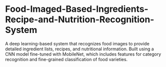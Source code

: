 # Food-Imaged-Based-Ingredients-Recipe-and-Nutrition-Recognition-System
A deep learning-based system that recognizes food images to provide detailed ingredient lists, recipes, and nutritional information. Built using a CNN model fine-tuned with MobileNet, which includes features for category recognition and fine-grained classification of food varieties.
